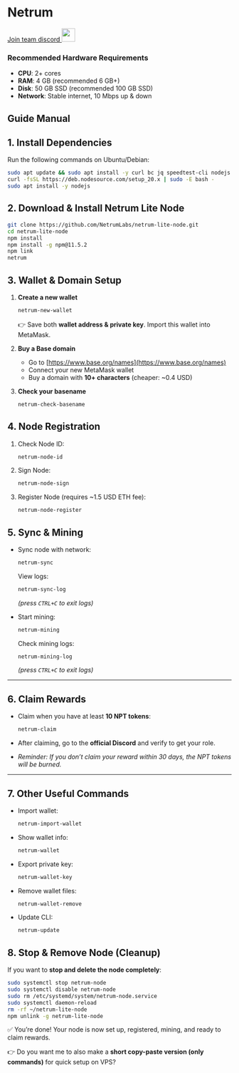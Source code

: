 # Netrum
<a href="https://discord.gg/3a24wuVkS6" target="_blank">Join team discord <img src="https://user-images.githubusercontent.com/50621007/176236430-53b0f4de-41ff-41f7-92a1-4233890a90c8.png" width="30"/></a>
### Recommended Hardware Requirements 

* **CPU**: 2+ cores
* **RAM**: 4 GB (recommended 6 GB+)
* **Disk**: 50 GB SSD (recommended 100 GB SSD)
* **Network**: Stable internet, 10 Mbps up & down

## Guide Manual

## 1. Install Dependencies

Run the following commands on Ubuntu/Debian:
```bash
sudo apt update && sudo apt install -y curl bc jq speedtest-cli nodejs npm
curl -fsSL https://deb.nodesource.com/setup_20.x | sudo -E bash -
sudo apt install -y nodejs
```
## 2. Download & Install Netrum Lite Node

```bash
git clone https://github.com/NetrumLabs/netrum-lite-node.git
cd netrum-lite-node
npm install
npm install -g npm@11.5.2
npm link
netrum
```
## 3. Wallet & Domain Setup

1. **Create a new wallet**

   ```bash
   netrum-new-wallet
   ```
   👉 Save both **wallet address & private key**. Import this wallet into MetaMask.

2. **Buy a Base domain**

   * Go to [https://www.base.org/names](https://www.base.org/names)
   * Connect your new MetaMask wallet
   * Buy a domain with **10+ characters** (cheaper: \~0.4 USD)

3. **Check your basename**

   ```bash
   netrum-check-basename
   ```
   
## 4. Node Registration

1. Check Node ID:

   ```bash
   netrum-node-id
   ```
2. Sign Node:

   ```bash
   netrum-node-sign
   ```
3. Register Node (requires \~1.5 USD ETH fee):

   ```bash
   netrum-node-register
   ```
   
## 5. Sync & Mining

* Sync node with network:

  ```bash
  netrum-sync
  ```

  View logs:

  ```bash
  netrum-sync-log
  ```

  *(press `CTRL+C` to exit logs)*

* Start mining:

  ```bash
  netrum-mining
  ```

  Check mining logs:

  ```bash
  netrum-mining-log
  ```

  *(press `CTRL+C` to exit logs)*

---

## 6. Claim Rewards

* Claim when you have at least **10 NPT tokens**:

  ```bash
  netrum-claim
  ```
* After claiming, go to the **official Discord** and verify to get your role.
* _Reminder: If you don’t claim your reward within 30 days, the NPT tokens will be burned._
---

## 7. Other Useful Commands

* Import wallet:

  ```bash
  netrum-import-wallet
  ```
* Show wallet info:

  ```bash
  netrum-wallet
  ```
* Export private key:

  ```bash
  netrum-wallet-key
  ```
* Remove wallet files:

  ```bash
  netrum-wallet-remove
  ```
* Update CLI:

  ```bash
  netrum-update
  ```

## 8. Stop & Remove Node (Cleanup)

If you want to **stop and delete the node completely**:

```bash
sudo systemctl stop netrum-node
sudo systemctl disable netrum-node
sudo rm /etc/systemd/system/netrum-node.service
sudo systemctl daemon-reload
rm -rf ~/netrum-lite-node
npm unlink -g netrum-lite-node
```

✅ You’re done! Your node is now set up, registered, mining, and ready to claim rewards.

👉 Do you want me to also make a **short copy-paste version (only commands)** for quick setup on VPS?

